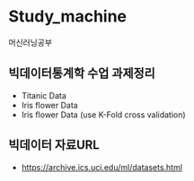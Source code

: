 # Study_machine
머신러닝공부

## 빅데이터통계학 수업 과제정리
- Titanic Data
- Iris flower Data
- Iris flower Data (use K-Fold cross validation)

## 빅데이터 자료URL
- https://archive.ics.uci.edu/ml/datasets.html
